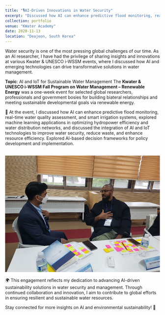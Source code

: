 ```yaml
---
title: "🎙️AI-Driven Innovations in Water Security"
excerpt: "Discussed how AI can enhance predictive flood monitoring, real-time water quality assessment, and smart irrigation systems. Explored machine learning applications in optimizing hydropower efficiency and water distribution networks."
collection: portfolio
venue: "KWater Academy"
date: 2020-11-13
location: "Deajeon, South Korea"
---
```

Water security is one of the most pressing global challenges of our time. As an AI researcher, I have had the privilege of sharing insights and innovations at various Kwater & UNESCO i-WSSM events, where I discussed how AI and emerging technologies can drive transformative solutions in water management. 

**Topic**: AI and IoT for Sustainable Water Management
The **Kwater & UNESCO i-WSSM Fall Program on Water Management – Renewable Energy** was a one-week event for selected global researchers, professionals and government bosies for building biateral relationships and meeting sustainable developmental goals via renewable energy. 

📍 At the event, I discussed how AI can enhance predictive flood monitoring, real-time water quality assessment, and smart irrigation systems, explored machine learning applications in optimizing hydropower efficiency and water distribution networks, and discussed the integration of AI and IoT technologies to improve water security, reduce waste, and enhance resource efficiency. Explored AI-based decision frameworks for policy development and implementation.

<br/><img src='/images/kwaterchat.jpg'> 

<!-- <br/><img src='/images/hack.jpg'>  -->

🌍 This engagement reflects my dedication to advancing AI-driven sustainability solutions in water security and management. Through continued collaboration and innovation, I aim to contribute to global efforts in ensuring resilient and sustainable water resources.

Stay connected for more insights on AI and environmental sustainability! 🚀